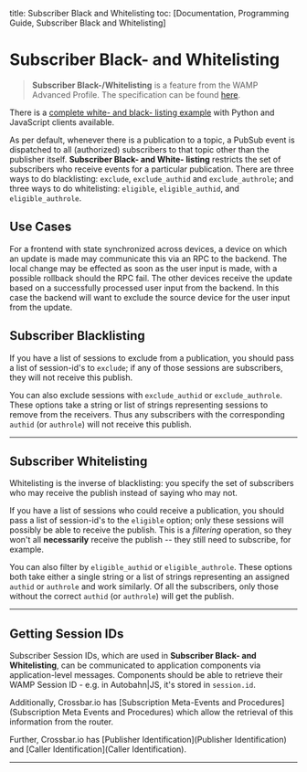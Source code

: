 title: Subscriber Black and Whitelisting
toc: [Documentation, Programming Guide, Subscriber Black and Whitelisting]

# Subscriber Black- and Whitelisting

> **Subscriber Black-/Whitelisting** is a feature from the WAMP Advanced Profile. The specification can be found [here](https://github.com/tavendo/WAMP/blob/master/spec/advanced/subscriber-blackwhite-listing.md).

There is a [complete white- and black- listing example](https://github.com/crossbario/crossbar-examples/tree/master/exclude_subscribers) with Python and JavaScript clients available.

As per default, whenever there is a publication to a topic, a PubSub event is dispatched to all (authorized) subscribers to that topic other than the publisher itself. **Subscriber Black- and White- listing** restricts the set of subscribers who receive events for a particular publication. There are three ways to do blacklisting: `exclude`, `exclude_authid` and `exclude_authrole`; and three ways to do whitelisting: `eligible`, `eligible_authid`, and `eligible_authrole`.

## Use Cases

For a frontend with state synchronized across devices, a device on which an update is made may communicate this via an RPC to the backend. The local change may be effected as soon as the user input is made, with a possible rollback should the RPC fail. The other devices receive the update based on a successfully processed user input from the backend. In this case the backend will want to exclude the source device for the user input from the update.

## Subscriber Blacklisting

If you have a list of sessions to exclude from a publication, you should pass a list of session-id's to `exclude`; if any of those sessions are subscribers, they will not receive this publish.

You can also exclude sessions with `exclude_authid` or `exclude_authrole`. These options take a string or list of strings representing sessions to remove from the receivers. Thus any subscribers with the corresponding `authid` (or `authrole`) will not receive this publish.

---

## Subscriber Whitelisting

Whitelisting is the inverse of blacklisting: you specify the set of subscribers who may receive the publish instead of saying who may not.

If you have a list of sessions who could receive a publication, you should pass a list of session-id's to the `eligible` option; only these sessions will possibly be able to receive the publish. This is a *filtering* operation, so they won't all **necessarily** receive the publish -- they still need to subscribe, for example.

You can also filter by `eligible_authid` or `eligible_authrole`. These options both take either a single string or a list of strings representing an assigned `authid` or `authrole` and work similarly. Of all the subscribers, only those without the correct `authid` (or `authrole`) will get the publish.


---

## Getting Session IDs

Subscriber Session IDs, which are used in **Subscriber Black- and Whitelisting**, can be communicated to application components via application-level messages. Components should be able to retrieve their WAMP Session ID - e.g. in Autobahn|JS, it's stored in `session.id`.

Additionally, Crossbar.io has [Subscription Meta-Events and Procedures](Subscription Meta Events and Procedures) which allow the retrieval of this information from the router.

Further, Crossbar.io has [Publisher Identification](Publisher Identification) and [Caller Identification](Caller Identification).

---

